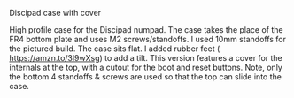 Discipad case with cover

High profile case for the Discipad numpad. The case takes the place of the FR4 bottom plate and uses M2 screws/standoffs. I used 10mm standoffs for the pictured build. The case sits flat. I added rubber feet ( https://amzn.to/3l9wXsg) to add a tilt. This version features a cover for the internals at the top, with a cutout for the boot and reset buttons. Note, only the bottom 4 standoffs & screws are used so that the top can slide into the case. 
